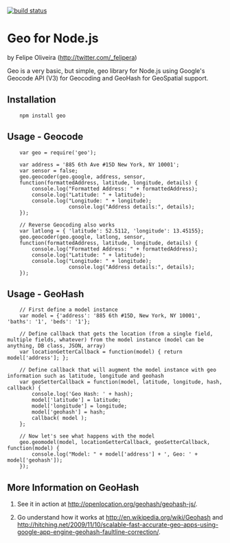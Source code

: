 [![build status](https://secure.travis-ci.org/feliperazeek/geonode.png)](http://travis-ci.org/feliperazeek/geonode)
# Geo for Node.js
by Felipe Oliveira (http://twitter.com/_felipera)

Geo is a very basic, but simple, geo library for Node.js using Google's Geocode API (V3) for Geocoding and GeoHash for GeoSpatial support.



## Installation

		npm install geo



## Usage - Geocode

		var geo = require('geo');

		var address = '885 6th Ave #15D New York, NY 10001';
		var sensor = false;
		geo.geocoder(geo.google, address, sensor,
		function(formattedAddress, latitude, longitude, details) {
			console.log("Formatted Address: " + formattedAddress);
			console.log("Latitude: " + latitude);
			console.log("Longitude: " + longitude);
                        console.log("Address details:", details);
		});

		// Reverse Geocoding also works
		var latlong = { 'latitude': 52.5112, 'longitude': 13.45155};
		geo.geocoder(geo.google, latlong, sensor,
		function(formattedAddress, latitude, longitude, details) {
			console.log("Formatted Address: " + formattedAddress);
			console.log("Latitude: " + latitude);
			console.log("Longitude: " + longitude);
                        console.log("Address details:", details);
		});

## Usage - GeoHash

		// First define a model instance
		var model = {'address': '885 6th #15D, New York, NY 10001', 'baths': '1', 'beds': '1'};

		// Define callback that gets the location (from a single field, multiple fields, whatever) from the model instance (model can be anything, DB class, JSON, array)
		var locationGetterCallback = function(model) { return model['address']; };

		// Define callback that will augment the model instance with geo information such as latitude, longitude and geohash
		var geoSetterCallback = function(model, latitude, longitude, hash, callback) {
			console.log('Geo Hash: ' + hash);
			model['latitude'] = latitude;
			model['longitude'] = longitude;
			model['geohash'] = hash;
			callback( model );
		};

		// Now let's see what happens with the model
		geo.geomodel(model, locationGetterCallback, geoSetterCallback, function(model) {
			console.log("Model: " + model['address'] + ', Geo: ' + model['geohash']);
		});



## More Information on GeoHash

1. See it in action at http://openlocation.org/geohash/geohash-js/.

2. Go understand how it works at http://en.wikipedia.org/wiki/Geohash and http://hitching.net/2009/11/10/scalable-fast-accurate-geo-apps-using-google-app-engine-geohash-faultline-correction/.
